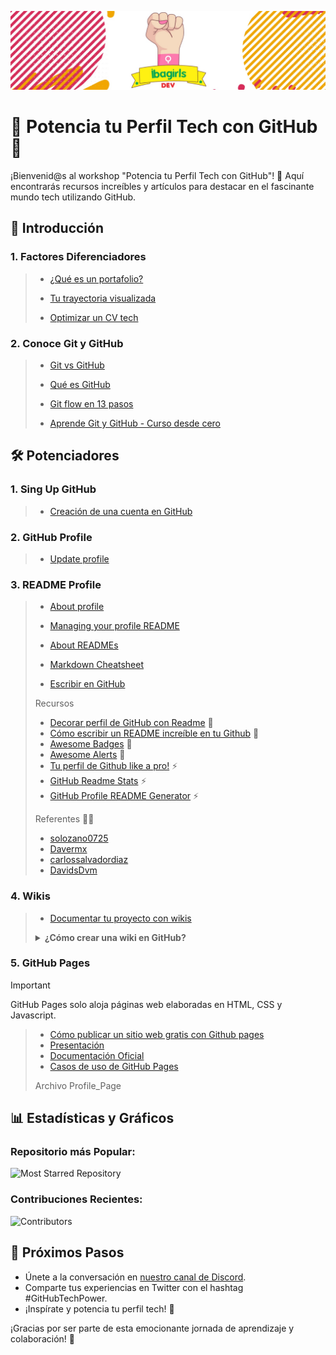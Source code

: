 ![Banner](https://github.com/avilanac/potencia-tu-perfil-tech-con-github/blob/main/img/banner_IbagirlsDev.jpeg)

# 🚀 Potencia tu Perfil Tech con GitHub 🌟

¡Bienvenid@s al workshop "Potencia tu Perfil Tech con GitHub"! 🚀 Aquí encontrarás recursos increíbles y artículos para destacar en el fascinante mundo tech utilizando GitHub.


## 📑 Introducción

### 1. Factores Diferenciadores
> - [¿Qué es un portafolio?](https://econsultoria.net/blog/que-es-un-portafolio-para-que-sirve-beneficios-de-tenerlo/)
>
> - [Tu trayectoria visualizada](https://www.linkedin.com/pulse/la-importancia-de-un-portafolio-profesional-tu-trayectoria-visualizada-usyzc/?trk=public_post&originalSubdomain=es)
>
> - [Optimizar un CV tech](https://talently.tech/blog/optimizar-un-cv-tech/)

### 2. Conoce Git y GitHub 
    
> - [Git vs GitHub](https://www.freecodecamp.org/espanol/news/git-vs-github-what-is-version-control-and-how-does-it-work/)
>   
> - [Qué es GitHub](https://platzi.com/blog/que-es-github-como-funciona/)
>   
> - [Git flow en 13 pasos](https://www.pragma.com.co/academia/lecciones/aprende-gif-flow-en-13-pasos)
>
> - [Aprende Git y GitHub - Curso desde cero](https://www.freecodecamp.org/espanol/news/aprende-git-y-github-curso-desde-cero/)

## 🛠 Potenciadores

### 1. Sing Up GitHub
> - [Creación de una cuenta en GitHub](https://docs.github.com/es/get-started/start-your-journey/creating-an-account-on-github)

### 2. GitHub Profile
> - [Update profile](https://docs.github.com/es/account-and-profile/setting-up-and-managing-your-github-profile/customizing-your-profile/personalizing-your-profile#adding-a-bio-to-your-profile)

### 3. README Profile
> - [About profile](https://docs.github.com/es/account-and-profile/setting-up-and-managing-your-github-profile/customizing-your-profile/about-your-profile)
>
> - [Managing your profile README](https://docs.github.com/en/account-and-profile/setting-up-and-managing-your-github-profile/customizing-your-profile/managing-your-profile-readme)
>
> - [About READMEs](https://docs.github.com/es/repositories/managing-your-repositorys-settings-and-features/customizing-your-repository/about-readmes)
>
> - [Markdown Cheatsheet](https://github.com/adam-p/markdown-here/wiki/Markdown-Cheatsheet)
>
> - [Escribir en GitHub](https://docs.github.com/es/get-started/writing-on-github)
>
> Recursos
> - [Decorar perfil de GitHub con Readme](https://www.linkedin.com/pulse/decorar-perfil-de-github-con-readme-carlos-salvador/?originalSubdomain=es) 🌟
> - [Cómo escribir un README increíble en tu Github](https://www.aluracursos.com/blog/como-escribir-un-readme-increible-en-tu-github) 🌟
> - [Awesome Badges](https://github.com/Envoy-VC/awesome-badges) 🌟
> - [Awesome Alerts](https://github.com/orgs/community/discussions/16925) 🌟
> - [Tu perfil de Github like a pro!](https://medium.com/@dan.avila7/tu-perfil-de-github-like-a-pro-8436f90caf61) ⚡
> - [GitHub Readme Stats](https://github.com/anuraghazra/github-readme-stats?tab=readme-ov-file#github-readme-stats) ⚡
> - [GitHub Profile README Generator](https://rahuldkjain.github.io/gh-profile-readme-generator/) ⚡
> 
> Referentes 👨‍💻
> - [solozano0725](https://github.com/solozano0725)
> - [Davermx](https://github.com/Davermx)
> - [carlossalvadordiaz](https://github.com/carlossalvadordiaz)
> - [DavidsDvm](https://github.com/DavidsDvm/DavidsDvm)

### 4. Wikis
> - [Documentar tu proyecto con wikis](https://docs.github.com/es/communities/documenting-your-project-with-wikis)
> 
> <details>
>     <summary><strong>¿Cómo crear una wiki en GitHub?</strong></summary>
>
>     Aquí está la respuesta a la pregunta sobre cómo crear una wiki en GitHub:
>
>     1. Crea un Repositorio:
>        - Inicia sesión en tu cuenta de GitHub.
>        - Ve a la página principal de GitHub (https://github.com/).
>        - Haz clic en el botón "New" para crear un nuevo repositorio.
>     2. Configura el Repositorio:
>        - Asigna un nombre al repositorio.
>        - Opcionalmente, puedes agregar una descripción y seleccionar la visibilidad del repositorio (público o privado).
>        - No inicialices el repositorio con un archivo README, ya que la wiki generará su propia página de inicio.
>     3. Crea el Repositorio:
>        - Haz clic en el botón "Create repository" para crear el nuevo repositorio.
>     4. Activa la Wiki:
>        - Una vez creado el repositorio, ve a la pestaña "Settings" (Configuración) en la parte superior.
>        - Desplázate hacia abajo hasta la sección "Features" (Características).
>        - Habilita la opción "Wikis" para activar la funcionalidad de la wiki.
>     5. Accede a la Wiki:
>        - Ahora, en la pestaña principal del repositorio, deberías ver una pestaña llamada "Wiki". Haz clic en ella.
>     6. Edita la Página de Inicio:
>        - Al acceder a la wiki, verás una página de inicio predeterminada. Puedes hacer clic en "Create the first page" para comenzar a editar o crear nuevas páginas.
>     7. Escribe Contenido:
>        - Utiliza el formato Markdown para escribir y dar formato a tu contenido en la wiki. GitHub utiliza el formato Markdown para las wikis, que es fácil de aprender.
>     8. Guarda Cambios:
>        Después de escribir el contenido, asegúrate de guardar los cambios. Puedes hacerlo directamente en la interfaz de edición de GitHub.
> </details>

### 5. GitHub Pages
> [!IMPORTANT]  
> GitHub Pages solo aloja páginas web elaboradas en HTML, CSS y Javascript.

> - [Cómo publicar un sitio web gratis con Github pages](https://www.youtube.com/watch?v=sLTNgxxSBR4&t=196s)
> - [Presentación](https://pages.github.com/)
> - [Documentación Oficial](https://docs.github.com/es/pages)
> - [Casos de uso de GitHub Pages](https://github.com/cristinafsanz/github-pages)
>
> Archivo Profile_Page

## 📊 Estadísticas y Gráficos

### Repositorio más Popular:
![Most Starred Repository](https://img.shields.io/github/stars/usuario/repo?style=social)

### Contribuciones Recientes:
![Contributors](https://img.shields.io/github/contributors/usuario/repo)

## 🚀 Próximos Pasos

- Únete a la conversación en [nuestro canal de Discord](https://discord.gg/techcommunity).
- Comparte tus experiencias en Twitter con el hashtag #GitHubTechPower.
- ¡Inspírate y potencia tu perfil tech! 🚀

¡Gracias por ser parte de esta emocionante jornada de aprendizaje y colaboración! 🎉
